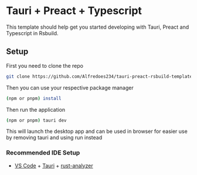 # Tauri + Preact + Typescript

This template should help get you started developing with Tauri, Preact and Typescript in Rsbuild.

## Setup
First you need to clone the repo
```bash
git clone https://github.com/Alfredoes234/tauri-preact-rsbuild-template.git
```
Then you can use your respective package manager
```bash
(npm or pnpm) install
```
Then run the application
```bash
(npm or pnpm) tauri dev
```
This will launch the desktop app and can be used in browser for easier use by removing tauri and using run instead

### Recommended IDE Setup

- [VS Code](https://code.visualstudio.com/) + [Tauri](https://marketplace.visualstudio.com/items?itemName=tauri-apps.tauri-vscode) + [rust-analyzer](https://marketplace.visualstudio.com/items?itemName=rust-lang.rust-analyzer)
